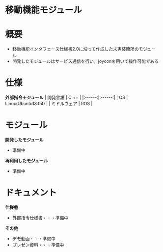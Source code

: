# 移動機能モジュール

# 概要  
* 移動機能インタフェース仕様書2.0に沿って作成した未実装箇所のモジュール
* 開発したモジュールはサービス通信を行い，joyconを用いて操作可能である

# 仕様
**外部指令モジュール**
| 開発言語 | C ++ |
|:------:|:------:|
| OS | Linux(Ubuntu18.04) |
| ミドルウェア | ROS |

# モジュール
**開発したモジュール**  
* 準備中  

**再利用したモジュール**  
* 準備中  

# ドキュメント
**仕様書**
* 外部指令仕様書・・・準備中

**その他**
* デモ動画・・・準備中
* プレゼン資料・・・準備中
